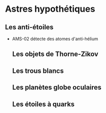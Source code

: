   # Astres hypothétiques

  ## Les anti-étoiles

- AMS-02 détecte des atomes d'anti-hélium

  ## Les objets de Thorne-Zikov

  ## Les trous blancs

  ## Les planètes globe oculaires

  ## Les étoiles à quarks
